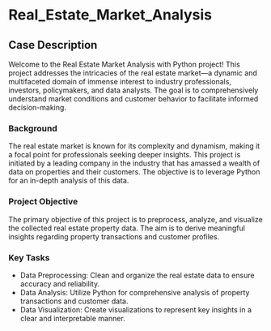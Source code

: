 # Real_Estate_Market_Analysis
## Case Description<a name="case"></a>
Welcome to the Real Estate Market Analysis with Python project! This project addresses the intricacies of the real estate market—a dynamic and multifaceted domain of immense interest to industry professionals, investors, policymakers, and data analysts. The goal is to comprehensively understand market conditions and customer behavior to facilitate informed decision-making.

### Background <a name="background"> </a>
The real estate market is known for its complexity and dynamism, making it a focal point for professionals seeking deeper insights. This project is initiated by a leading company in the industry that has amassed a wealth of data on properties and their customers. The objective is to leverage Python for an in-depth analysis of this data.

### Project Objective <a name="project"> </a>
The primary objective of this project is to preprocess, analyze, and visualize the collected real estate property data. The aim is to derive meaningful insights regarding property transactions and customer profiles.

### Key Tasks <a name="key"> </a>
- Data Preprocessing: Clean and organize the real estate data to ensure accuracy and reliability.
- Data Analysis: Utilize Python for comprehensive analysis of property transactions and customer data.
- Data Visualization: Create visualizations to represent key insights in a clear and interpretable manner.
